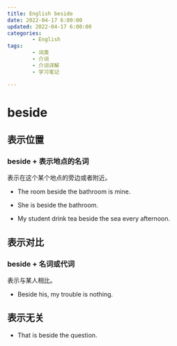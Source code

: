 ```yaml
---
title: English beside
date: 2022-04-17 6:00:00
updated: 2022-04-17 6:00:00
categories:
        - English
tags:
        - 词类
        - 介词
        - 介词详解
        - 学习笔记

---
```


# beside

## 表示位置

### beside + 表示地点的名词

表示在这个某个地点的旁边或者附近。

- The room beside the bathroom is mine.

- She is beside the bathroom.
- My student drink tea beside the sea every afternoon.

## 表示对比

### beside + 名词或代词

表示与某人相比。

- Beside his, my trouble is nothing.

## 表示无关

- That is beside the question.